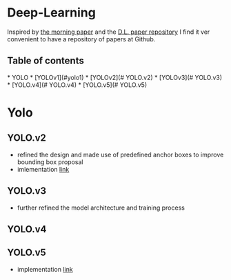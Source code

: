 <h1> Deep-Learning </h1>

Inspired by [the morning paper](https://blog.acolyer.org/about/) and the [D.L. paper repository]() I find it ver convenient to have a repository of papers at Github.

<h2>Table of contents</h2>
* YOLO
  * [YOLOv1](#yolo1)
  * [YOLOv2](# YOLO.v2)
  * [YOLOv3](# YOLO.v3)
  * [YOLO.v4](# YOLO.v4)
  * [YOLO.v5](# YOLO.v5)


# Yolo
## YOLO.v2

-  refined the design and made use of predefined anchor boxes to improve bounding box proposal
- imlementation [link](https://github.com/allanzelener/YAD2K)
## YOLO.v3
- further refined the model architecture and training process

## YOLO.v4

## YOLO.v5

- implementation [link](https://github.com/ultralytics/yolov5)
